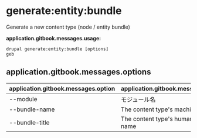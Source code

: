 # generate:entity:bundle
Generate a new content type (node / entity bundle)

**application.gitbook.messages.usage:**
```
drupal generate:entity:bundle [options]
geb
```

## application.gitbook.messages.options
application.gitbook.messages.option | application.gitbook.messages.details
-------|-------------
--module | モジュール名
--bundle-name | The content type's machine name
--bundle-title | The content type's human-readable name
